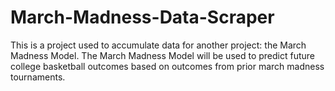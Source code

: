 # March-Madness-Data-Scraper

This is a project used to accumulate data for another project: the March Madness Model.
The March Madness Model will be used to predict future college basketball outcomes based on
outcomes from prior march madness tournaments.
